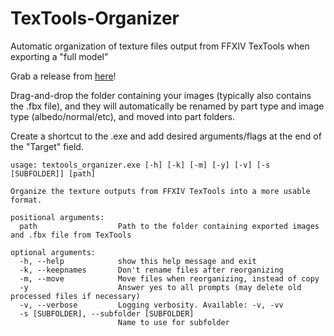 # TexTools-Organizer
Automatic organization of texture files output from FFXIV TexTools when exporting a "full model"

Grab a release from [here](https://github.com/wolfinabox/TexTools-Organizer/releases/latest)!

Drag-and-drop the folder containing your images (typically also contains the .fbx file), and they will automatically be renamed by part type and image type (albedo/normal/etc), and moved into part folders.

Create a shortcut to the .exe and add desired arguments/flags at the end of the "Target" field.

```
usage: textools_organizer.exe [-h] [-k] [-m] [-y] [-v] [-s [SUBFOLDER]] [path]

Organize the texture outputs from FFXIV TexTools into a more usable format.

positional arguments:
  path                  Path to the folder containing exported images and .fbx file from TexTools

optional arguments:
  -h, --help            show this help message and exit
  -k, --keepnames       Don't rename files after reorganizing
  -m, --move            Move files when reorganizing, instead of copy
  -y                    Answer yes to all prompts (may delete old processed files if necessary)
  -v, --verbose         Logging verbosity. Available: -v, -vv
  -s [SUBFOLDER], --subfolder [SUBFOLDER]
                        Name to use for subfolder
```
